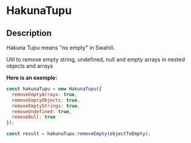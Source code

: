 # HakunaTupu

## Description

Hakuna Tupu means "no empty" in Swahili.

Util to remove empty string, undefined, null and empty arrays in nested objects and arrays

**Here is an exemple:**

```js
const hakunaTupu = new HakunaTupu({
  removeEmptyArrays: true,
  removeEmptyObjects: true,
  removeEmptyStrings: true,
  removeUndefined: true,
  removeNull: true
});

const result = hakunaTupu.removeEmpty(objectToEmpty);
```
